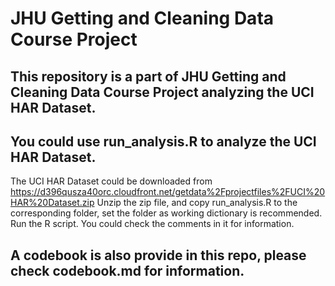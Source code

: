 JHU Getting and Cleaning Data Course Project
============================================

## This repository is a part of JHU Getting and Cleaning Data Course Project analyzing the UCI HAR Dataset.

## You could use run_analysis.R to analyze the UCI HAR Dataset.
The UCI HAR Dataset could be downloaded from https://d396qusza40orc.cloudfront.net/getdata%2Fprojectfiles%2FUCI%20HAR%20Dataset.zip
Unzip the zip file, and copy run_analysis.R to the corresponding folder, set the folder as working dictionary is recommended. Run the R script. You could check the comments in it for information.

## A codebook is also provide in this repo, please check codebook.md for information.